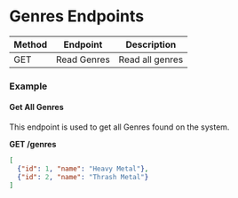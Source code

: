 # Genres Endpoints

| Method | Endpoint      | Description         |
|--------|---------------|---------------------|
| GET    | Read Genres   | Read all genres     |

### Example

#### Get All Genres
This endpoint is used to get all Genres found on the system.

**GET /genres**
```json
[
  {"id": 1, "name": "Heavy Metal"},
  {"id": 2, "name": "Thrash Metal"}
]
```
